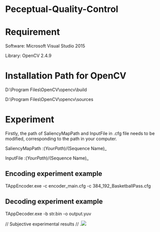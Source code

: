 # Peceptual-Quality-Control

# Requirement

Software: Microsoft Visual Studio 2015

Library: OpenCV 2.4.9


# Installation Path for OpenCV

D:\Program Files\OpenCV\opencv\build

D:\Program Files\OpenCV\opencv\sources


# Experiment

Firstly, the path of SaliencyMapPath and InputFile in .cfg file needs to be modified, corresponding to the path in your computer.

SaliencyMapPath     :$(Your Path)/$(Sequence Name)_

InputFile           :$(Your Path)/$(Sequence Name)_



## Encoding experiment example

TAppEncoder.exe -c encoder_main.cfg -c 384_192_BasketballPass.cfg


## Decoding experiment example

TAppDecoder.exe -b str.bin -o output.yuv

// Subjective experimental results
// .<img src="https://github.com/simaniu/Peceptual-Quality-Control/tree/main/subjective_result/Television_interview/map.png">
